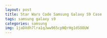 ```yaml
---
layout: post
title: Star Wars Code Samsung Galaxy S9 Case
tags: samsung galaxy s9
categories: samsung
img: 1jaDXdh7lra1qJww965cpNQrHg1dSOOUW
---
```

